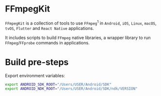 # FFmpegKit

`FFmpegKit` is a collection of tools to use `FFmpeg`<sup>1</sup> in `Android`, `iOS`, `Linux`, `macOS`, `tvOS`, `Flutter` and `React Native` applications.

It includes scripts to build `FFmpeg` native libraries, a wrapper library to run `FFmpeg`/`FFprobe` commands in applications.

# Build pre-steps

Export environment variables:

```bash
export ANDROID_SDK_ROOT="/Users/USER/Android/SDK"
export ANDROID_NDK_ROOT="/Users/USER/Android/SDK/ndk/VERSION"
```